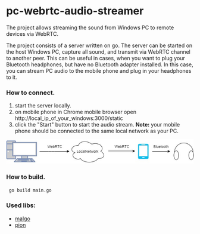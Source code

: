 # pc-webrtc-audio-streamer
The project allows streaming the sound from Windows PC to remote devices via WebRTC.

The project consists of a server written on go. The server can be started on the host Windows PC, capture all sound, and transmit via WebRTC channel to another peer.
This can be useful in cases, when you want to plug your Bluetooth headphones, but have no Bluetooth adapter installed. In this case, you can  stream PC audio to the
mobile phone and plug in your headphones to it.

### How to connect.
1. start the server locally.
2. on mobile phone in Chrome mobile browser open http://local_ip_of_your_windows:3000/static
3. click the "Start" button to start the audio stream.
**Note:** your mobile phone should be connected to the same local network as your PC.

![UseCase](UseCase.jpg?raw=true)

### How to build.
```sh
 go build main.go
```

### Used libs:
* [malgo](https://github.com/gen2brain/malgo)
* [pion](https://github.com/pion/webrtc)
